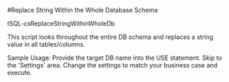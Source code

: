 #Replace String Within the Whole Database Schema

tSQL-csReplaceStringWithinWholeDb

This script looks throughout the entire DB schema and replaces a string value in all tables/columns.

Sample Usage: Provide the target DB name into the USE statement.
                 Skip to the 'Settings' area. Change the settings to
                 match your business case and execute.

